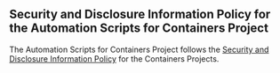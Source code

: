 ## Security and Disclosure Information Policy for the Automation Scripts for Containers Project

The Automation Scripts for Containers Project follows the [Security and Disclosure Information Policy](https://github.com/containers/common/blob/main/SECURITY.md) for the Containers Projects.
